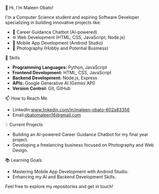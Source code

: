  👋 Hi, I'm Maleen Obato!

I'm a Computer Science student and aspiring Software Developer specializing in building innovative projects like:

- 💬 Career Guidance Chatbot (AI-powered)
- 🌐 Web Development (HTML, CSS, JavaScript, Node.js)
- 📱 Mobile App Development (Android Studio)
- 📸 Photography (Hobby and Potential Business)

 🚀 Skills
- **Programming Languages:** Python, JavaScript
- **Frontend Development:** HTML, CSS, JavaScript
- **Backend Development:** Node.js, Express
- **APIs:** Google Generative AI (Gemini API)
- **Version Control:** Git, GitHub

 📫 How to Reach Me
- LinkedIn:www.linkedin.com/in/maleen-obato-602a83356 
- Email:obatomaleen16@gmail.com

💡 Current Projects
- Building an AI-powered Career Guidance Chatbot for my final year project.
- Developing a freelancing business focused on Photography and Web Design.

 📚 Learning Goals
- Mastering Mobile App Development with Android Studio.
- Enhancing my AI and Backend Development Skills.

Feel free to explore my repositories and get in touch!

